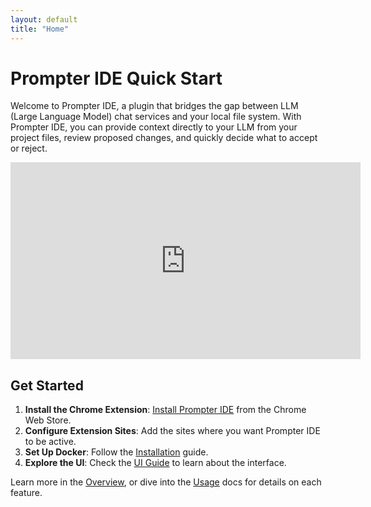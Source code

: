 ```yaml
---
layout: default
title: "Home"
---
```


# Prompter IDE Quick Start

Welcome to Prompter IDE, a plugin that bridges the gap between LLM (Large Language Model) chat services and your local file system. With Prompter IDE, you can provide context directly to your LLM from your project files, review proposed changes, and quickly decide what to accept or reject.

<iframe width="560" height="315" src="https://www.youtube.com/embed/kpwF5hXLi3M" frameborder="0" allow="accelerometer; autoplay; clipboard-write; encrypted-media; gyroscope; picture-in-picture" allowfullscreen></iframe>


## Get Started

1. **Install the Chrome Extension**: [Install Prompter IDE](https://chrome.google.com/webstore) from the Chrome Web Store.
2. **Configure Extension Sites**: Add the sites where you want Prompter IDE to be active.
3. **Set Up Docker**: Follow the [Installation](/installation.html) guide.
4. **Explore the UI**: Check the [UI Guide](/ui-guide.html) to learn about the interface.

Learn more in the [Overview](/overview.html), or dive into the [Usage](/usage/prompt-section.html) docs for details on each feature.
